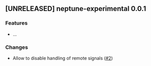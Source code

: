 ## [UNRELEASED] neptune-experimental 0.0.1

### Features
- ...

### Changes
- Allow to disable handling of remote signals ([#2](https://github.com/neptune-ai/neptune-client-experimental/pull/2))
